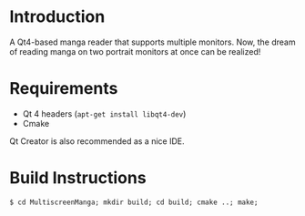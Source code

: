 Introduction
============

A Qt4-based manga reader that supports multiple monitors. Now, the dream of reading manga on two portrait monitors at once can be realized!

Requirements
===========

* Qt 4 headers (`apt-get install libqt4-dev`)
* Cmake

Qt Creator is also recommended as a nice IDE.

Build Instructions
==================

    $ cd MultiscreenManga; mkdir build; cd build; cmake ..; make;
